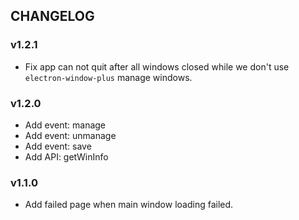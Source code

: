 ## CHANGELOG

### v1.2.1

  - Fix app can not quit after all windows closed while we don't use `electron-window-plus` manage windows. 

### v1.2.0

  - Add event: manage
  - Add event: unmanage
  - Add event: save
  - Add API: getWinInfo

### v1.1.0

  - Add failed page when main window loading failed.